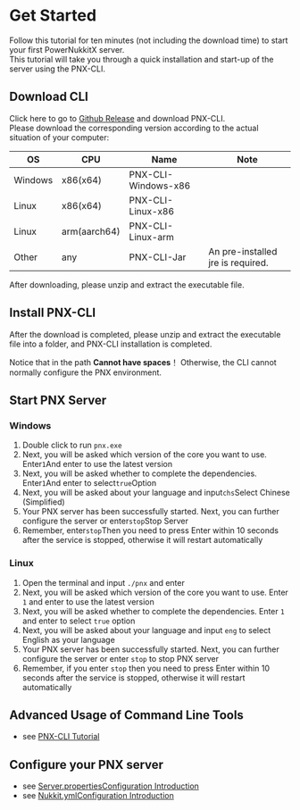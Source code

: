 # Get Started  

Follow this tutorial for ten minutes (not including the download time) to start your first PowerNukkitX server.  
This tutorial will take you through a quick installation and start-up of the server using the PNX-CLI.

## Download CLI  

Click here to go to [Github Release](https://github.com/PowerNukkitX/PNX-CLI/releases) and download PNX-CLI.  
Please download the corresponding version according to the actual situation of your computer:

| OS      | CPU          | Name                | Note                              |
|---------|--------------|---------------------|-----------------------------------|
| Windows | x86(x64)     | PNX-CLI-Windows-x86 ||
| Linux   | x86(x64)     | PNX-CLI-Linux-x86   ||
| Linux   | arm(aarch64) | PNX-CLI-Linux-arm   ||
| Other   | any          | PNX-CLI-Jar         | An pre-installed jre is required. |

After downloading, please unzip and extract the executable file.

## Install PNX-CLI

After the download is completed, please unzip and extract the executable file into a folder, and PNX-CLI installation is completed.

Notice that in the path **Cannot have spaces**！ Otherwise, the CLI cannot normally configure the PNX environment.

## Start PNX Server

### Windows

1. Double click to run `pnx.exe`
2. Next, you will be asked which version of the core you want to use. Enter`1`And enter to use the latest version
3. Next, you will be asked whether to complete the dependencies. Enter`1`And enter to select`true`Option
4. Next, you will be asked about your language and input`chs`Select Chinese (Simplified)
5. Your PNX server has been successfully started. Next, you can further configure the server or enter`stop`Stop Server
6. Remember, enter`stop`Then you need to press Enter within 10 seconds after the service is stopped, otherwise it will restart automatically

### Linux

1. Open the terminal and input `./pnx` and enter
2. Next, you will be asked which version of the core you want to use. Enter` 1` and enter to use the latest version
3. Next, you will be asked whether to complete the dependencies. Enter `1` and enter to select `true` option
4. Next, you will be asked about your language and input `eng` to select English as your language
5. Your PNX server has been successfully started. Next, you can further configure the server or enter `stop` to stop PNX server
6. Remember, if you enter `stop` then you need to press Enter within 10 seconds after the service is stopped, otherwise it will restart automatically

## Advanced Usage of Command Line Tools

- see [PNX-CLI Tutorial](./faq/PNX-CLI.html)

## Configure your PNX server

- see [Server.propertiesConfiguration Introduction](./config/server.properties.html)
- see [Nukkit.ymlConfiguration Introduction](./config/nukkit.yml.html)